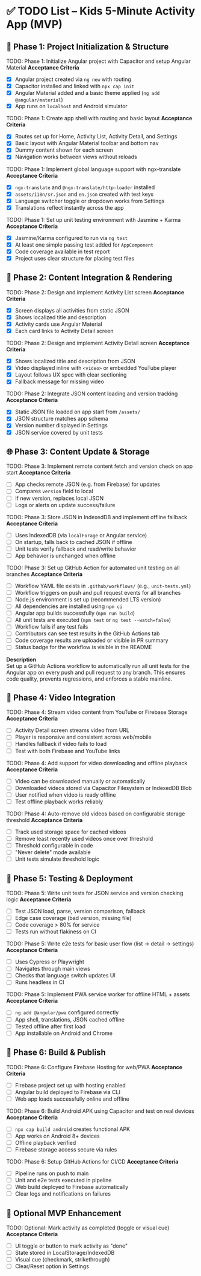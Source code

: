 # ✅ TODO List – Kids 5-Minute Activity App (MVP)

## 🧱 Phase 1: Project Initialization & Structure

TODO: Phase 1: Initialize Angular project with Capacitor and setup Angular Material <!-- id: task-001 -->
**Acceptance Criteria**  
- [x] Angular project created via `ng new` with routing  
- [x] Capacitor installed and linked with `npx cap init`  
- [x] Angular Material added and a basic theme applied (`ng add @angular/material`)  
- [x] App runs on `localhost` and Android simulator

TODO: Phase 1: Create app shell with routing and basic layout <!-- id: task-002 -->
**Acceptance Criteria**  
- [x] Routes set up for Home, Activity List, Activity Detail, and Settings  
- [x] Basic layout with Angular Material toolbar and bottom nav  
- [x] Dummy content shown for each screen  
- [x] Navigation works between views without reloads

TODO: Phase 1: Implement global language support with ngx-translate <!-- id: task-003 -->
**Acceptance Criteria**  
- [x] `ngx-translate` and `@ngx-translate/http-loader` installed  
- [x] `assets/i18n/sr.json` and `en.json` created with test keys  
- [x] Language switcher toggle or dropdown works from Settings  
- [x] Translations reflect instantly across the app

TODO: Phase 1: Set up unit testing environment with Jasmine + Karma <!-- id: task-004 -->
**Acceptance Criteria**  
- [x] Jasmine/Karma configured to run via `ng test`  
- [x] At least one simple passing test added for `AppComponent`  
- [x] Code coverage available in test report  
- [x] Project uses clear structure for placing test files

## 📄 Phase 2: Content Integration & Rendering

TODO: Phase 2: Design and implement Activity List screen <!-- id: task-005 -->
**Acceptance Criteria**  
- [x] Screen displays all activities from static JSON  
- [x] Shows localized title and description  
- [x] Activity cards use Angular Material  
- [x] Each card links to Activity Detail screen

TODO: Phase 2: Design and implement Activity Detail screen <!-- id: task-006 -->
**Acceptance Criteria**  
- [x] Shows localized title and description from JSON  
- [x] Video displayed inline with `<video>` or embedded YouTube player  
- [x] Layout follows UX spec with clear sectioning  
- [x] Fallback message for missing video

TODO: Phase 2: Integrate JSON content loading and version tracking <!-- id: task-007 -->
**Acceptance Criteria**  
- [x] Static JSON file loaded on app start from `/assets/`  
- [x] JSON structure matches app schema  
- [x] Version number displayed in Settings  
- [x] JSON service covered by unit tests

## 🌐 Phase 3: Content Update & Storage

TODO: Phase 3: Implement remote content fetch and version check on app start <!-- id: task-008 -->
**Acceptance Criteria**  
- [ ] App checks remote JSON (e.g. from Firebase) for updates  
- [ ] Compares `version` field to local  
- [ ] If new version, replaces local JSON  
- [ ] Logs or alerts on update success/failure

TODO: Phase 3: Store JSON in IndexedDB and implement offline fallback <!-- id: task-009 -->
**Acceptance Criteria**  
- [ ] Uses IndexedDB (via `localForage` or Angular service)  
- [ ] On startup, falls back to cached JSON if offline  
- [ ] Unit tests verify fallback and read/write behavior  
- [ ] App behavior is unchanged when offline

TODO: Phase 3: Set up GitHub Action for automated unit testing on all branches <!-- id: task-020 -->
**Acceptance Criteria**  
- [ ] Workflow YAML file exists in `.github/workflows/` (e.g., `unit-tests.yml`)  
- [ ] Workflow triggers on push and pull request events for all branches  
- [ ] Node.js environment is set up (recommended LTS version)  
- [ ] All dependencies are installed using `npm ci`  
- [ ] Angular app builds successfully (`npm run build`)  
- [ ] All unit tests are executed (`npm test` or `ng test --watch=false`)  
- [ ] Workflow fails if any test fails  
- [ ] Contributors can see test results in the GitHub Actions tab  
- [ ] Code coverage results are uploaded or visible in PR summary  
- [ ] Status badge for the workflow is visible in the README  

**Description**  
Set up a GitHub Actions workflow to automatically run all unit tests for the Angular app on every push and pull request to any branch. This ensures code quality, prevents regressions, and enforces a stable mainline.

## 🎥 Phase 4: Video Integration

TODO: Phase 4: Stream video content from YouTube or Firebase Storage <!-- id: task-010 -->
**Acceptance Criteria**  
- [ ] Activity Detail screen streams video from URL  
- [ ] Player is responsive and consistent across web/mobile  
- [ ] Handles fallback if video fails to load  
- [ ] Test with both Firebase and YouTube links

TODO: Phase 4: Add support for video downloading and offline playback <!-- id: task-011 -->
**Acceptance Criteria**  
- [ ] Video can be downloaded manually or automatically  
- [ ] Downloaded videos stored via Capacitor Filesystem or IndexedDB Blob  
- [ ] User notified when video is ready offline  
- [ ] Test offline playback works reliably

TODO: Phase 4: Auto-remove old videos based on configurable storage threshold <!-- id: task-012 -->
**Acceptance Criteria**  
- [ ] Track used storage space for cached videos  
- [ ] Remove least recently used videos once over threshold  
- [ ] Threshold configurable in code  
- [ ] "Never delete" mode available  
- [ ] Unit tests simulate threshold logic

## 🧪 Phase 5: Testing & Deployment

TODO: Phase 5: Write unit tests for JSON service and version checking logic <!-- id: task-013 -->
**Acceptance Criteria**  
- [ ] Test JSON load, parse, version comparison, fallback  
- [ ] Edge case coverage (bad version, missing file)  
- [ ] Code coverage > 80% for service  
- [ ] Tests run without flakiness on CI

TODO: Phase 5: Write e2e tests for basic user flow (list → detail → settings) <!-- id: task-014 -->
**Acceptance Criteria**  
- [ ] Uses Cypress or Playwright  
- [ ] Navigates through main views  
- [ ] Checks that language switch updates UI  
- [ ] Runs headless in CI

TODO: Phase 5: Implement PWA service worker for offline HTML + assets <!-- id: task-015 -->
**Acceptance Criteria**  
- [ ] `ng add @angular/pwa` configured correctly  
- [ ] App shell, translations, JSON cached offline  
- [ ] Tested offline after first load  
- [ ] App installable on Android and Chrome

## 🚀 Phase 6: Build & Publish

TODO: Phase 6: Configure Firebase Hosting for web/PWA <!-- id: task-016 -->
**Acceptance Criteria**  
- [ ] Firebase project set up with hosting enabled  
- [ ] Angular build deployed to Firebase via CLI  
- [ ] Web app loads successfully online and offline

TODO: Phase 6: Build Android APK using Capacitor and test on real devices <!-- id: task-017 -->
**Acceptance Criteria**  
- [ ] `npx cap build android` creates functional APK  
- [ ] App works on Android 8+ devices  
- [ ] Offline playback verified  
- [ ] Firebase storage access secure via rules

TODO: Phase 6: Setup GitHub Actions for CI/CD <!-- id: task-018 -->
**Acceptance Criteria**  
- [ ] Pipeline runs on push to main  
- [ ] Unit and e2e tests executed in pipeline  
- [ ] Web build deployed to Firebase automatically  
- [ ] Clear logs and notifications on failures

## 🌿 Optional MVP Enhancement

TODO: Optional: Mark activity as completed (toggle or visual cue) <!-- id: task-019 -->
**Acceptance Criteria**  
- [ ] UI toggle or button to mark activity as "done"  
- [ ] State stored in LocalStorage/IndexedDB  
- [ ] Visual cue (checkmark, strikethrough)  
- [ ] Clear/Reset option in Settings
